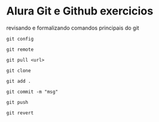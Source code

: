 # Alura Git e Github exercicios
revisando e formalizando comandos principais do git

`git config`

`git remote`

`git pull <url>`

`git clone`

`git add .`

`git commit -m "msg"`

`git push`

`git revert`






